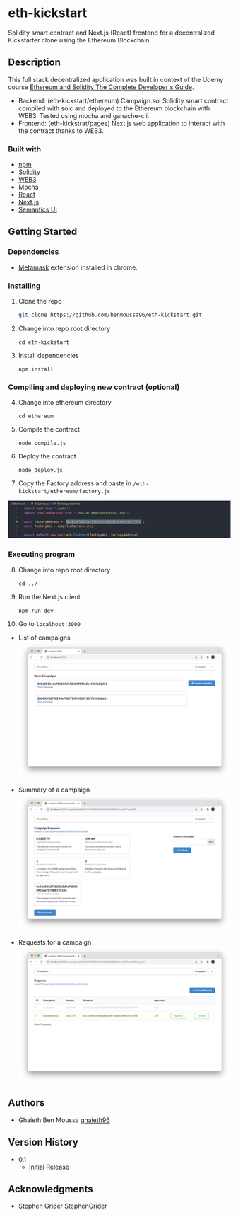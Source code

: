 # eth-kickstart
Solidity smart contract and Next.js (React) frontend for a decentralized Kickstarter clone using the Ethereum Blockchain.

## Description

This full stack decentralized application was built in context of the Udemy course [Ethereum and Solidity The Complete Developer's Guide](https://www.udemy.com/course/ethereum-and-solidity-the-complete-developers-guide/).
* Backend: (eth-kickstart/ethereum)
    Campaign.sol Solidity smart contract compiled with solc and deployed to the Ethereum blockchain with WEB3.
    Tested using mocha and ganache-cli.
* Frontend: (eth-kickstrat/pages)
    Next.js web application to interact with the contract thanks to WEB3.

### Built with

* [npm](https://www.npmjs.com)
* [Solidity](https://github.com/ethereum/solidity)
* [WEB3](https://web3js.readthedocs.io/en/v1.5.2/)
* [Mocha](https://mochajs.org)
* [React](https://reactjs.org)
* [Next.js](https://nextjs.org)
* [Semantics UI](https://semantic-ui.com)

## Getting Started

### Dependencies

* [Metamask](https://metamask.io) extension installed in chrome.

### Installing

1. Clone the repo

   ```sh
   git clone https://github.com/benmoussa96/eth-kickstart.git
   ```
2. Change into repo root directory

    ```
    cd eth-kickstart
    ```
3. Install dependencies

    ```
    npm install
    ```

### Compiling and deploying new contract (optional)

4. Change into ethereum directory

    ```
    cd ethereum
    ```
5. Compile the contract

    ```
    node compile.js
    ```
6. Deploy the contract

    ```
    node deploy.js
    ```
7. Copy the Factory address and paste in `/eth-kickstart/ethereum/factory.js`

![Factory address](https://github.com/benmoussa96/eth-kickstart/blob/master/images/factory.png?raw=true)

### Executing program

8. Change into repo root directory

    ```
    cd ../
    ```
9. Run the Next.js client

    ```
    npm run dev
    ```
10. Go to `localhost:3000`


* List of campaigns
![List of campaigns](https://github.com/benmoussa96/eth-kickstart/blob/master/images/campaigns-list.png?raw=true)

* Summary of a campaign
![Summary of a campaign](https://github.com/benmoussa96/eth-kickstart/blob/master/images/campaign-summary.png?raw=true)

* Requests for a campaign
![Requests for a campaign](https://github.com/benmoussa96/eth-kickstart/blob/master/images/campaign-requests.png?raw=true)

## Authors

* Ghaieth Ben Moussa
    [ghaieth96](https://github.com/benmoussa96)

## Version History

* 0.1
    * Initial Release

## Acknowledgments

* Stephen Grider
    [StephenGrider](https://github.com/StephenGrider)